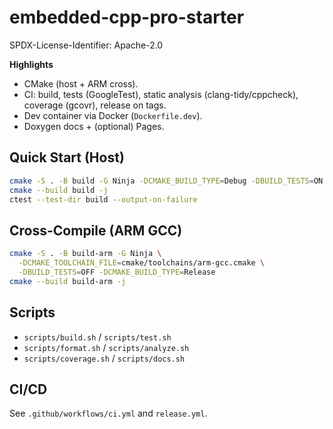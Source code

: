 # embedded-cpp-pro-starter

SPDX-License-Identifier: Apache-2.0

**Highlights**
- CMake (host + ARM cross).
- CI: build, tests (GoogleTest), static analysis (clang-tidy/cppcheck), coverage (gcovr), release on tags.
- Dev container via Docker (`Dockerfile.dev`).
- Doxygen docs + (optional) Pages.

## Quick Start (Host)
```bash
cmake -S . -B build -G Ninja -DCMAKE_BUILD_TYPE=Debug -DBUILD_TESTS=ON
cmake --build build -j
ctest --test-dir build --output-on-failure
```

## Cross-Compile (ARM GCC)
```bash
cmake -S . -B build-arm -G Ninja \
  -DCMAKE_TOOLCHAIN_FILE=cmake/toolchains/arm-gcc.cmake \
  -DBUILD_TESTS=OFF -DCMAKE_BUILD_TYPE=Release
cmake --build build-arm -j
```

## Scripts
- `scripts/build.sh` / `scripts/test.sh`
- `scripts/format.sh` / `scripts/analyze.sh`
- `scripts/coverage.sh` / `scripts/docs.sh`

## CI/CD
See `.github/workflows/ci.yml` and `release.yml`.
